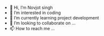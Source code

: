 - 👋 Hi, I’m Novjot singh
- 👀 I’m interested in coding
- 🌱 I’m currently learning project development
- 💞️ I’m looking to collaborate on ...
- 📫 How to reach me ...

